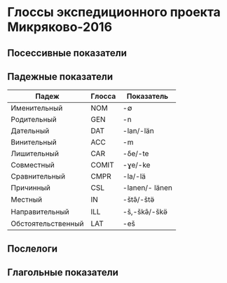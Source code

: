 ﻿# Глоссы экспедиционного проекта Микряково-2016

## Посессивные показатели

## Падежные показатели

Падеж | Глосса | Показатель
----- | ------ | ----------
Именительный | NOM | -∅
Родительный | GEN | -n
Дательный | DAT | -lan/-län
Винительный | ACC | -m
Лишительный | CAR | -δe/-te
Совместный | COMIT | -ɣe/-ke
Сравнительный | CMPR | -la/-lä
Причинный | CSL | -lanen/- länen
Местный | IN | -štə̑/-štə̈
Направительный | ILL | -š,-škə̑/-škə̈
Обстоятельственный | LAT | -eš

## Послелоги

## Глагольные показатели
